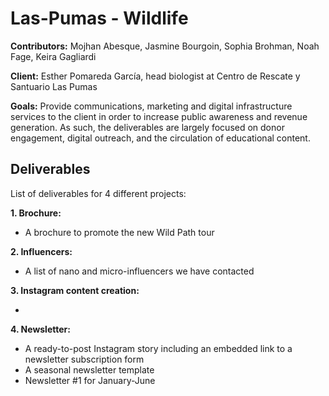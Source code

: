 # Las-Pumas - Wildlife

**Contributors:**
Mojhan Abesque, Jasmine Bourgoin, Sophia Brohman, Noah Fage, Keira Gagliardi

**Client:**
Esther Pomareda García, head biologist at Centro de Rescate y Santuario Las Pumas

**Goals:**
Provide communications, marketing and digital infrastructure services to the client in order to increase public awareness and revenue generation.
As such, the deliverables are largely focused on donor engagement, digital outreach, and the circulation of educational content. 

## Deliverables <br>
List of deliverables for 4 different projects: <br>

**1. Brochure:** <br>
- A brochure to promote the new Wild Path tour <br>

**2. Influencers:** <br>
- A list of nano and micro-influencers we have contacted <br>

**3. Instagram content creation:** <br>
- <br>

**4. Newsletter:** <br>
- A ready-to-post Instagram story including an embedded link to a newsletter subscription form
- A seasonal newsletter template <br>
- Newsletter #1 for January-June <br>
